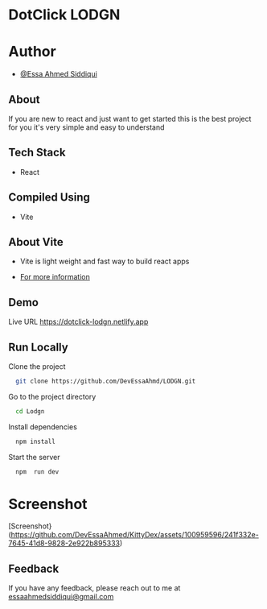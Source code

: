 # DotClick LODGN


# Author

- [@Essa Ahmed Siddiqui](https://github.com/DevEssaAhmed/)

## About
If you are new to react and just want to get started this is the best project for you it's very simple and easy to understand

## Tech Stack
- React

## Compiled Using
- Vite

## About Vite
- Vite is light weight and fast way to build react apps 

- [For more information](https://github.com/vitejs/vite)


## Demo

Live URL
https://dotclick-lodgn.netlify.app


## Run Locally

Clone the project

```bash
  git clone https://github.com/DevEssaAhmd/LODGN.git
```

Go to the project directory

```bash
  cd Lodgn
```

Install dependencies

```bash
  npm install
```

Start the server

```bash
  npm  run dev
```


# Screenshot

[Screenshot}(https://github.com/DevEssaAhmed/KittyDex/assets/100959596/241f332e-7645-41d8-9828-2e922b895333)





## Feedback

If you have any feedback, please reach out to me at essaahmedsiddiqui@gmail.com
